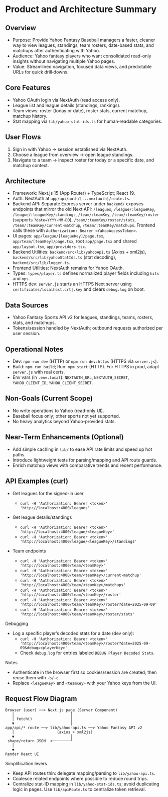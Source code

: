 # Product and Architecture Summary

## Overview
- Purpose: Provide Yahoo Fantasy Baseball managers a faster, cleaner way to view leagues, standings, team rosters, date-based stats, and matchups after authenticating with Yahoo.
- Audience: Yahoo fantasy players who want consolidated read-only insights without navigating multiple Yahoo pages.
- Value: Streamlined navigation, focused data views, and predictable URLs for quick drill‑downs.

## Core Features
- Yahoo OAuth login via NextAuth (read access only).
- League list and league details (standings, rankings).
- Team views: roster (today or date), roster stats, current matchup, matchup history.
- Stat mapping via `lib/yahoo-stat-ids.ts` for human‑readable categories.

## User Flows
1) Sign in with Yahoo → session established via NextAuth.
2) Choose a league from overview → open league standings.
3) Navigate to a team → inspect roster for today or a specific date, and matchup context.

## Architecture
- Framework: Next.js 15 (App Router) + TypeScript; React 19.
- Auth: NextAuth at `app/api/auth/[...nextauth]/route.ts`.
- Backend API: Separate Express server under `backend/` exposes endpoints that mirror the old Next API: `/leagues`, `/league/:leagueKey`, `/league/:leagueKey/standings`, `/team/:teamKey`, `/team/:teamKey/roster` (supports `?date=YYYY-MM-DD`), `/team/:teamKey/roster/stats`, `/team/:teamKey/current-matchup`, `/team/:teamKey/matchups`. Frontend calls these with `Authorization: Bearer <YahooAccessToken>`.
- UI pages: `app/league/[leagueKey]/page.tsx`, `app/team/[teamKey]/page.tsx`, root `app/page.tsx` and shared `app/layout.tsx`, `app/providers.tsx`.
- Backend Utilities: `backend/src/lib/yahooApi.ts` (Axios + xml2js), `backend/src/lib/yahooStatIds.ts` (stat decoding), `backend/src/lib/logger.ts`.
- Frontend Utilities: NextAuth remains for Yahoo OAuth.
- Types: `types/player.ts` defines normalized player fields including `hits` and `ops`.
- HTTPS dev: `server.js` starts an HTTPS Next server using `certificates/localhost.crt|.key` and clears `debug.log` on boot.

## Data Sources
- Yahoo Fantasy Sports API v2 for leagues, standings, teams, rosters, stats, and matchups.
- Tokens/session handled by NextAuth; outbound requests authorized per user session.

## Operational Notes
- Dev: `npm run dev` (HTTP) or `npm run dev:https` (HTTPS via `server.js`).
- Build: `npm run build`; Run: `npm start` (HTTP). For HTTPS in prod, adapt `server.js` with real certs.
- Env vars (in `.env.local`): `NEXTAUTH_URL`, `NEXTAUTH_SECRET`, `YAHOO_CLIENT_ID`, `YAHOO_CLIENT_SECRET`.

## Non‑Goals (Current Scope)
- No write operations to Yahoo (read‑only UI).
- Baseball focus only; other sports not yet supported.
- No heavy analytics beyond Yahoo-provided stats.

## Near‑Term Enhancements (Optional)
- Add simple caching in `lib/` to ease API rate limits and speed up hot paths.
- Introduce lightweight tests for parsing/mapping and API route guards.
- Enrich matchup views with comparative trends and recent performance.

## API Examples (curl)
- Get leagues for the signed-in user
  - `curl -H 'Authorization: Bearer <token>' 'http://localhost:4000/leagues'`

- Get league details/standings
  - `curl -H 'Authorization: Bearer <token>' 'http://localhost:4000/league/<leagueKey>'`
  - `curl -H 'Authorization: Bearer <token>' 'http://localhost:4000/league/<leagueKey>/standings'`

- Team endpoints
  - `curl -H 'Authorization: Bearer <token>' 'http://localhost:4000/team/<teamKey>'`
  - `curl -H 'Authorization: Bearer <token>' 'http://localhost:4000/team/<teamKey>/current-matchup'`
  - `curl -H 'Authorization: Bearer <token>' 'http://localhost:4000/team/<teamKey>/matchups'`
  - `curl -H 'Authorization: Bearer <token>' 'http://localhost:4000/team/<teamKey>/roster'`
  - `curl -H 'Authorization: Bearer <token>' 'http://localhost:4000/team/<teamKey>/roster?date=2025-09-09'`
  - `curl -H 'Authorization: Bearer <token>' 'http://localhost:4000/team/<teamKey>/roster/stats'`

Debugging
- Log a specific player’s decoded stats for a date (dev only):
  - `curl -H 'Authorization: Bearer <token>' 'http://localhost:4000/team/<teamKey>/roster?date=2025-09-09&debug=<playerKey>'`
  - Check `debug.log` for entries labeled `DEBUG Player Decoded Stats`.

Notes
- Authenticate in the browser first so cookies/session are created; then reuse them with `-b/-c`.
- Replace `<leagueKey>` and `<teamKey>` with your Yahoo keys from the UI.

## Request Flow Diagram
```
Browser (user) ──> Next.js page (Server Component)
   │                         │
   │ fetch()                 │
   ▼                         │
app/api/* route ──> lib/yahoo-api.ts ──> Yahoo Fantasy API v2
   │                   (axios + xml2js)
   ▼                         │
 shape/return JSON  <────────┘
   │
   ▼
Render React UI
```

Simplification levers
- Keep API routes thin: delegate mapping/parsing to `lib/yahoo-api.ts`.
- Coalesce related endpoints where possible to reduce round trips.
- Centralize stat-ID mapping in `lib/yahoo-stat-ids.ts`; avoid duplicating logic in pages. Use `lib/apiRoute.ts` to centralize token retrieval.

